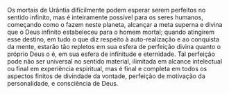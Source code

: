 ﻿Os mortais de Urântia dificilmente podem esperar serem perfeitos no sentido infinito, mas é inteiramente possível para os seres humanos, começando como o fazem neste planeta, alcançar a meta superna e divina que o Deus infinito estabeleceu para o homem mortal; quando atingirem esse destino, em tudo o que diz respeito à auto-realização e ao conquista da mente, estarão tão repletos em sua esfera de perfeição divina quanto o próprio Deus o é, em sua esfera de infinitude e eternidade. Tal perfeição pode não ser universal no sentido material, ilimitada em alcance intelectual ou final em experiência espiritual, mas é final e completa em todos os aspectos finitos de divindade da vontade, perfeição de motivação da personalidade, e consciência de Deus.